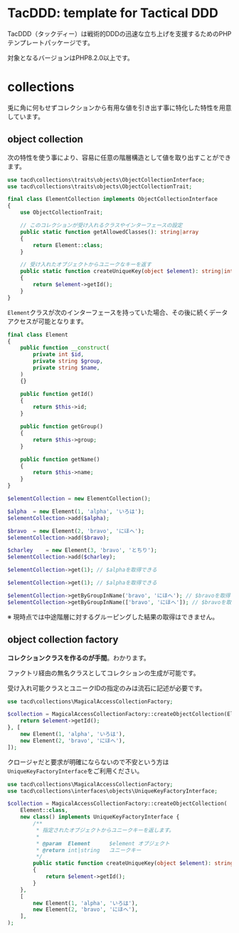 # TacDDD: template for Tactical DDD

TacDDD（タックディー）は戦術的DDDの迅速な立ち上げを支援するためのPHPテンプレートパッケージです。

対象となるバージョンはPHP8.2.0以上です。

# collections

兎に角に何もせずコレクションから有用な値を引き出す事に特化した特性を用意しています。

## object collection

次の特性を使う事により、容易に任意の階層構造として値を取り出すことができます。

```php
use tacd\collections\traits\objects\ObjectCollectionInterface;
use tacd\collections\traits\objects\ObjectCollectionTrait;

final class ElementCollection implements ObjectCollectionInterface
{
    use ObjectCollectionTrait;

    // このコレクションが受け入れるクラスやインターフェースの設定
    public static function getAllowedClasses(): string|array
    {
        return Element::class;
    }

    // 受け入れたオブジェクトからユニークなキーを返す
    public static function createUniqueKey(object $element): string|int
    {
        return $element->getId();
    }
}
```

`Element`クラスが次のインターフェースを持っていた場合、その後に続くデータアクセスが可能となります。

```php
final class Element
{
    public function __construct(
        private int $id,
        private string $group,
        private string $name,
    )
    {}

    public function getId()
    {
        return $this->id;
    }

    public function getGroup()
    {
        return $this->group;
    }

    public function getName()
    {
        return $this->name;
    }
}
```

```php
$elementCollection = new ElementCollection();

$alpha  = new Element(1, 'alpha', 'いろは');
$elementCollection->add($alpha);

$bravo  = new Element(2, 'bravo', 'にほへ');
$elementCollection->add($bravo);

$charley    = new Element(3, 'bravo', 'とちり');
$elementCollection->add($charley);

$elementCollection->get(1); // $alphaを取得できる

$elementCollection->get(1); // $alphaを取得できる

$elementCollection->getByGroupInName('bravo', 'にほへ'); // $bravoを取得できる
$elementCollection->getByGroupInName(['bravo', 'にほへ']); // $bravoを取得できる
```

※ 現時点では中途階層に対するグルーピングした結果の取得はできません。

## object collection factory

**コレクションクラスを作るのが手間**。わかります。

ファクトリ経由の無名クラスとしてコレクションの生成が可能です。

受け入れ可能クラスとユニークIDの指定のみは流石に記述が必要です。

```php
use tacd\collections\MagicalAccessCollectionFactory;

$collection = MagicalAccessCollectionFactory::createObjectCollection(Element::class, function(Element $element): string|int {
    return $element->getId();
}, [
    new Element(1, 'alpha', 'いろは'),
    new Element(2, 'bravo', 'にほへ'),
]);
```

クロージャだと要求が明確にならないので不安という方は`UniqueKeyFactoryInterface`をご利用ください。

```php
use tacd\collections\MagicalAccessCollectionFactory;
use tacd\collections\interfaces\objects\UniqueKeyFactoryInterface;

$collection = MagicalAccessCollectionFactory::createObjectCollection(
    Element::class,
    new class() implements UniqueKeyFactoryInterface {
        /**
         * 指定されたオブジェクトからユニークキーを返します。
         *
         * @param  Element      $element オブジェクト
         * @return int|string   ユニークキー
         */
        public static function createUniqueKey(object $element): string|int
        {
            return $element->getId();
        }
    },
    [
        new Element(1, 'alpha', 'いろは'),
        new Element(2, 'bravo', 'にほへ'),
    ],
);
```
